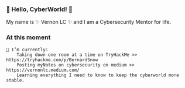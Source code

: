 ### 👋 Hello, CyberWorld! 👋

My name is ✨ Vernon LC ✨ and I am a Cybersecurity Mentor for life.

### At this moment

    🌱 I’m currently:
        Taking down one room at a time on TryHackMe >> https://tryhackme.com/p/BernardSnow
        Posting myNotes on cybersecurity on medium >> https://vernonlc.medium.com/
        Learning everything I need to know to keep the cyberworld more stable.
     
       
        
        


<!--
**BernardSnow201/BernardSnow201** is a ✨ _special_ ✨ repository because its `README.md` (this file) appears on your GitHub profile.

Here are some ideas to get you started:

- 🔭 I’m currently working on ...
- 🌱 I’m currently learning ...
- 👯 I’m looking to collaborate on ...
- 🤔 I’m looking for help with ...
- 💬 Ask me about ...
- 📫 How to reach me: ...
- 😄 Pronouns: ...
- ⚡ Fun fact: ...
-->
